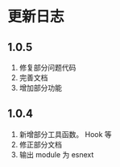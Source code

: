 # 更新日志


## 1.0.5
1. 修复部分问题代码
2. 完善文档
3. 增加部分功能

## 1.0.4 

1. 新增部分工具函数。 Hook 等
2. 修正部分文档
3. 输出 module 为 esnext 
